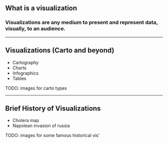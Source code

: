 <!-- .slide: data-background="img/esri-fed-summit-2017/bg-2.png" -->
## What is a visualization

### Visualizations are any medium to present and represent data, visually, to an audience.

---

<!-- .slide: data-background="img/esri-fed-summit-2017/bg-2.png" -->
## Visualizations (Carto and beyond)

- Cartography
- Charts
- Infographics
- Tables

TODO: images for carto types

---

<!-- .slide: data-background="img/esri-fed-summit-2017/bg-2.png" -->
## Brief History of Visualizations

- Cholera map
- Napolean invasion of russia

TODO: images for some famous historical vis'
